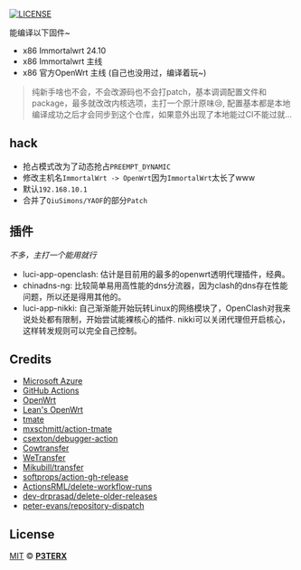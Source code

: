 [![LICENSE](https://img.shields.io/github/license/mashape/apistatus.svg?style=flat-square&label=LICENSE)](https://github.com/P3TERX/Actions-OpenWrt/blob/master/LICENSE)

能编译以下固件~

- x86 Immortalwrt 24.10
- x86 Immortalwrt 主线 
- x86 官方OpenWrt 主线 (自己也没用过，编译着玩~)

> 纯新手啥也不会，不会改源码也不会打patch，基本调调配置文件和package，最多就改改内核选项，主打一个原汁原味😢, 配置基本都是本地编译成功之后才会同步到这个仓库，如果意外出现了本地能过CI不能过就...

## hack

- 抢占模式改为了动态抢占`PREEMPT_DYNAMIC`
- 修改主机名`ImmortalWrt -> OpenWrt`因为`ImmortalWrt`太长了www
- 默认`192.168.10.1`
- 合并了`QiuSimons/YAOF`的部分`Patch`

## 插件

*不多，主打一个能用就行*

- luci-app-openclash: 估计是目前用的最多的openwrt透明代理插件，经典。
- chinadns-ng: 比较简单易用高性能的dns分流器，因为clash的dns存在性能问题，所以还是得用其他的。
- luci-app-nikki: 自己渐渐能开始玩转Linux的网络模块了，OpenClash对我来说处处都有限制，开始尝试能裸核心的插件. nikki可以关闭代理但开启核心，这样转发规则可以完全自己控制。


## Credits

- [Microsoft Azure](https://azure.microsoft.com)
- [GitHub Actions](https://github.com/features/actions)
- [OpenWrt](https://github.com/openwrt/openwrt)
- [Lean's OpenWrt](https://github.com/coolsnowwolf/lede)
- [tmate](https://github.com/tmate-io/tmate)
- [mxschmitt/action-tmate](https://github.com/mxschmitt/action-tmate)
- [csexton/debugger-action](https://github.com/csexton/debugger-action)
- [Cowtransfer](https://cowtransfer.com)
- [WeTransfer](https://wetransfer.com/)
- [Mikubill/transfer](https://github.com/Mikubill/transfer)
- [softprops/action-gh-release](https://github.com/softprops/action-gh-release)
- [ActionsRML/delete-workflow-runs](https://github.com/ActionsRML/delete-workflow-runs)
- [dev-drprasad/delete-older-releases](https://github.com/dev-drprasad/delete-older-releases)
- [peter-evans/repository-dispatch](https://github.com/peter-evans/repository-dispatch)

## License

[MIT](https://github.com/P3TERX/Actions-OpenWrt/blob/main/LICENSE) © [**P3TERX**](https://p3terx.com)
